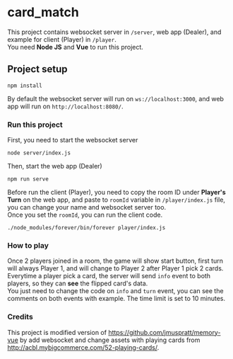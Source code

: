 # card_match

This project contains websocket server in `/server`, web app (Dealer), and example for client (Player) in `/player`.  
You need **Node JS** and **Vue** to run this project. 

## Project setup
```
npm install
```
By default the websocket server will run on `ws://localhost:3000`, and web app will run on `http://localhost:8080/`.  

### Run this project
First, you need to start the websocket server

```
node server/index.js
```

Then, start the web app (Dealer)
```
npm run serve
```
Before run the client (Player), you need to copy the room ID under **Player's Turn** on the web app, and paste to `roomId` variable in `/player/index.js` file, you can change your name and websocket server too.   
Once you set the `roomId`, you can run the client code.
```
./node_modules/forever/bin/forever player/index.js
```

### How to play
Once 2 players joined in a room, the game will show start button, first turn will always Player 1, and will change to Player 2 after Player 1 pick 2 cards.  
Everytime a player pick a card, the server will send `info` event to both players, so they can **see** the flipped card's data.   
You just need to change the code on `info` and `turn` event, you can see the comments on both events with example.
The time limit is set to 10 minutes.

### Credits
This project is modified version of https://github.com/jmuspratt/memory-vue by add websocket and change assets with playing cards from http://acbl.mybigcommerce.com/52-playing-cards/.
